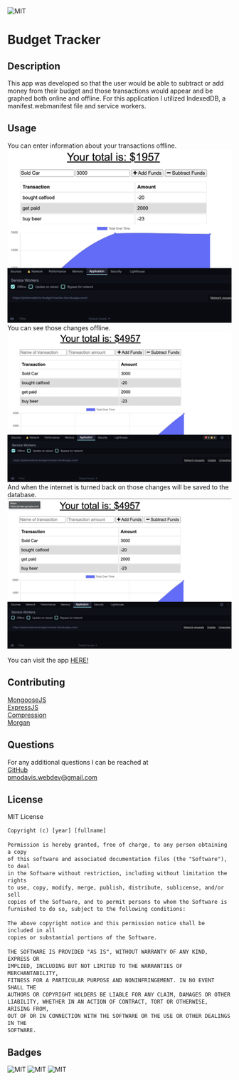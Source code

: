 ![MIT](https://img.shields.io/badge/LICENSE-MIT-green)

# Budget Tracker

## Description

This app was developed so that the user would be able to subtract or add money from their budget and those transactions would appear and be graphed both online and offline. For this application I utilized IndexedDB, a manifest.webmanifest file and service workers.

## Usage

You can enter information about your transactions offline.</br>
![offline](public/images/offline.png)</br>
You can see those changes offline.</br>
![online entered](public/images/offline-entered.png)</br>
And when the internet is turned back on those changes will be saved to the database.</br>
![online](public/images/online.png)</br>

You can visit the app [HERE!](https://petemodavis-budget-tracker.herokuapp.com/)

## Contributing

[MongooseJS](https://mongoosejs.com/)</br>
[ExpressJS](https://expressjs.com/)</br>
[Compression](https://www.npmjs.com/package/compression)</br>
[Morgan](https://www.npmjs.com/package/morgan)</br>

## Questions

For any additional questions I can be reached at </br>[GitHub](https://github.com/PeterMoDavis)</br> pmodavis.webdev@gmail.com

## License

MIT License

    Copyright (c) [year] [fullname]

    Permission is hereby granted, free of charge, to any person obtaining a copy
    of this software and associated documentation files (the "Software"), to deal
    in the Software without restriction, including without limitation the rights
    to use, copy, modify, merge, publish, distribute, sublicense, and/or sell
    copies of the Software, and to permit persons to whom the Software is
    furnished to do so, subject to the following conditions:

    The above copyright notice and this permission notice shall be included in all
    copies or substantial portions of the Software.

    THE SOFTWARE IS PROVIDED "AS IS", WITHOUT WARRANTY OF ANY KIND, EXPRESS OR
    IMPLIED, INCLUDING BUT NOT LIMITED TO THE WARRANTIES OF MERCHANTABILITY,
    FITNESS FOR A PARTICULAR PURPOSE AND NONINFRINGEMENT. IN NO EVENT SHALL THE
    AUTHORS OR COPYRIGHT HOLDERS BE LIABLE FOR ANY CLAIM, DAMAGES OR OTHER
    LIABILITY, WHETHER IN AN ACTION OF CONTRACT, TORT OR OTHERWISE, ARISING FROM,
    OUT OF OR IN CONNECTION WITH THE SOFTWARE OR THE USE OR OTHER DEALINGS IN THE
    SOFTWARE.

## Badges

![MIT](https://img.shields.io/badge/Javascript-78.5%-green)
![MIT](https://img.shields.io/badge/CSS-4.6%-red)
![MIT](https://img.shields.io/badge/HTML-16.9%-yellow)
